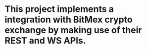 <html>
	<body>
		<h1> 
		This project implements a integration with BitMex crypto exchange by making use of their REST and WS APIs. 
		</h1>
	</body>

</html>
